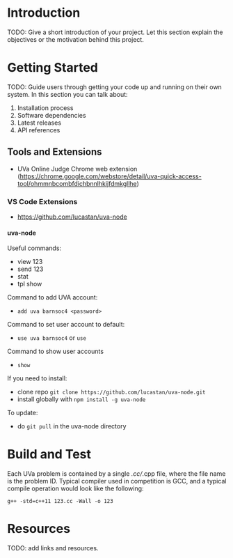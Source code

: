 # Introduction 
TODO: Give a short introduction of your project. Let this section explain the objectives or the motivation behind this project. 

# Getting Started
TODO: Guide users through getting your code up and running on their own system. In this section you can talk about:
1.	Installation process
2.	Software dependencies
3.	Latest releases
4.	API references

## Tools and Extensions

- UVa Online Judge Chrome web extension (https://chrome.google.com/webstore/detail/uva-quick-access-tool/ohmmnbcombfdichbnnlhkijfdmkgllhe)

### VS Code Extensions

- https://github.com/lucastan/uva-node

#### uva-node

Useful commands:

- view 123
- send 123
- stat
- tpl show

Command to add UVA account:

- `add uva barnsoc4 <password>`

Command to set user account to default:

- `use uva barnsoc4` or `use`

Command to show user accounts

- `show`

If you need to install:

- clone repo `git clone https://github.com/lucastan/uva-node.git`
- install globally with `npm install -g uva-node`

To update:

- do `git pull` in the uva-node directory

# Build and Test

Each UVa problem is contained by a single *.cc/*.cpp file, where the file name is the problem ID. Typical compiler used in competition is GCC, and a typical compile operation would look like the following:

```
g++ -std=c++11 123.cc -Wall -o 123
``` 

# Resources
TODO: add links and resources.